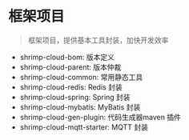 # 框架项目

> 框架项目，提供基本工具封装，加快开发效率

- shrimp-cloud-bom: 版本定义
- shrimp-cloud-parent: 版本仲裁
- shrimp-cloud-common: 常用静态工具
- shrimp-cloud-redis: Redis 封装
- shrimp-cloud-spring: Spring 封装
- shrimp-cloud-mybatis: MyBatis 封装
- shrimp-cloud-gen-plugin: 代码生成器maven 插件
- shrimp-cloud-mqtt-starter: MQTT 封装

